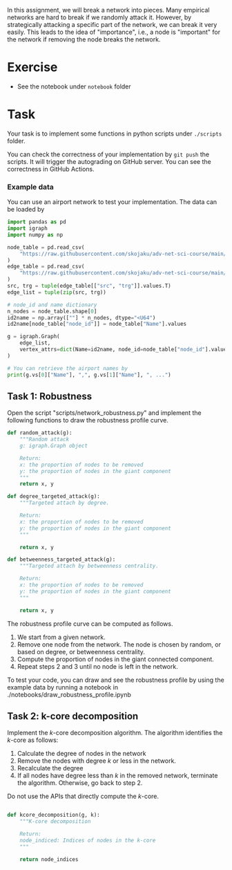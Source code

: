 In this assignment, we will break a network into pieces. Many empirical networks are hard to break if we randomly attack it. However, by strategically attacking a specific part of the network, we can break it very easily. This leads to the idea of "importance", i.e., a node is "important" for the network if removing the node breaks the network.

# Exercise
- See the notebook under `notebook` folder

# Task

Your task is to implement some functions in python scripts under `./scripts` folder.

You can check the correctness of your implementation by `git push` the scripts. It will trigger the autograding on GitHub server. You can see the correctness in GitHub Actions.

### Example data

You can use an airport network to test your implementation. The data can be loaded by
```python
import pandas as pd
import igraph
import numpy as np

node_table = pd.read_csv(
    "https://raw.githubusercontent.com/skojaku/adv-net-sci-course/main/data/airport_network_v2/node_table.csv"
)
edge_table = pd.read_csv(
    "https://raw.githubusercontent.com/skojaku/adv-net-sci-course/main/data/airport_network_v2/edge_table.csv"
)
src, trg = tuple(edge_table[["src", "trg"]].values.T)
edge_list = tuple(zip(src, trg))

# node_id and name dictionary
n_nodes = node_table.shape[0]
id2name = np.array([""] * n_nodes, dtype="<U64")
id2name[node_table["node_id"]] = node_table["Name"].values

g = igraph.Graph(
    edge_list,
    vertex_attrs=dict(Name=id2name, node_id=node_table["node_id"].values),
)

# You can retrieve the airport names by
print(g.vs[0]["Name"], ",", g.vs[1]["Name"], ", ...")
```

## Task 1: Robustness

Open the script "scripts/network_robustness.py" and implement the following functions to draw the robustness profile curve.


```python
def random_attack(g):
    """Random attack
    g: igraph.Graph object

    Return:
    x: the proportion of nodes to be removed
    y: the proportion of nodes in the giant component
    """
    return x, y

def degree_targeted_attack(g):
    """Targeted attach by degree.

    Return:
    x: the proportion of nodes to be removed
    y: the proportion of nodes in the giant component
    """

    return x, y

def betweenness_targeted_attack(g):
    """Targeted attach by betweenness centrality.

    Return:
    x: the proportion of nodes to be removed
    y: the proportion of nodes in the giant component
    """

    return x, y
```

The robustness profile curve can be computed as follows.
1. We start from a given network.
2. Remove one node from the network. The node is chosen by random, or based on degree, or betweenness centrality.
3. Compute the proportion of nodes in the giant connected component.
4. Repeat steps 2 and 3 until no node is left in the network.

To test your code, you can draw and see the robustness profile by using the example data by running a notebook in ./notebooks/draw_robustness_profile.ipynb


## Task 2: k-core decomposition

Implement the $k$-core decomposition algorithm.
The algorithm identifies the $k$-core as follows:

1. Calculate the degree of nodes in the network
2. Remove the nodes with degree $k$ or less in the network.
3. Recalculate the degree
4. If all nodes have degree less than $k$ in the removed network, terminate the algorithm. Otherwise, go back to step 2.

Do not use the APIs that directly compute the $k$-core.

```python

def kcore_decomposition(g, k):
    """K-core decomposition

    Return:
    node_indiced: Indices of nodes in the k-core
    """

    return node_indices
```